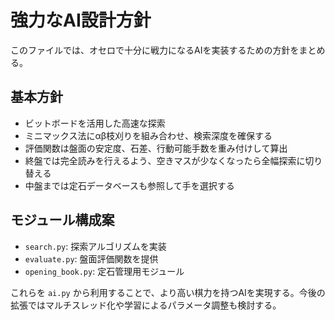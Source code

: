 # 強力なAI設計方針

このファイルでは、オセロで十分に戦力になるAIを実装するための方針をまとめる。

## 基本方針
- ビットボードを活用した高速な探索
- ミニマックス法にαβ枝刈りを組み合わせ、検索深度を確保する
- 評価関数は盤面の安定度、石差、行動可能手数を重み付けして算出
- 終盤では完全読みを行えるよう、空きマスが少なくなったら全幅探索に切り替える
- 中盤までは定石データベースも参照して手を選択する

## モジュール構成案
- `search.py`: 探索アルゴリズムを実装
- `evaluate.py`: 盤面評価関数を提供
- `opening_book.py`: 定石管理用モジュール

これらを `ai.py` から利用することで、より高い棋力を持つAIを実現する。今後の拡張ではマルチスレッド化や学習によるパラメータ調整も検討する。
